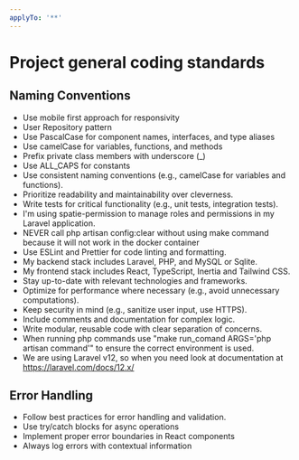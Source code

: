```yaml
---
applyTo: '**'
---
```


# Project general coding standards

## Naming Conventions

- Use mobile first approach for responsivity
- User Repository pattern
- Use PascalCase for component names, interfaces, and type aliases
- Use camelCase for variables, functions, and methods
- Prefix private class members with underscore (\_)
- Use ALL_CAPS for constants
- Use consistent naming conventions (e.g., camelCase for variables and functions).
- Prioritize readability and maintainability over cleverness.
- Write tests for critical functionality (e.g., unit tests, integration tests).
- I'm using spatie-permission to manage roles and permissions in my Laravel application.
- NEVER call php artisan config:clear without using make command because it will not work in the docker container
- Use ESLint and Prettier for code linting and formatting.
- My backend stack includes Laravel, PHP, and MySQL or Sqlite.
- My frontend stack includes React, TypeScript, Inertia and Tailwind CSS.
- Stay up-to-date with relevant technologies and frameworks.
- Optimize for performance where necessary (e.g., avoid unnecessary computations).
- Keep security in mind (e.g., sanitize user input, use HTTPS).
- Include comments and documentation for complex logic.
- Write modular, reusable code with clear separation of concerns.
- When running php commands use "make run_comand ARGS='php artisan command'" to ensure the correct environment is used.
- We are using Laravel v12, so when you need look at documentation at https://laravel.com/docs/12.x/

## Error Handling

- Follow best practices for error handling and validation.
- Use try/catch blocks for async operations
- Implement proper error boundaries in React components
- Always log errors with contextual information
